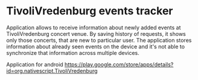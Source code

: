 # TivoliVredenburg events tracker

Application allows to receive information about newly added events at TivoliVredenburg concert venue. By saving history of requests, it shows only those concerts, that are new to particular user. The application stores information about already seen events on the device and it's not able to synchronize that information across multiple devices.

Application for android https://play.google.com/store/apps/details?id=org.nativescript.TivoliVredenburg
